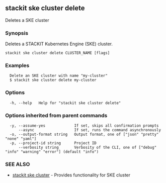 ## stackit ske cluster delete

Deletes a SKE cluster

### Synopsis

Deletes a STACKIT Kubernetes Engine (SKE) cluster.

```
stackit ske cluster delete CLUSTER_NAME [flags]
```

### Examples

```
  Delete an SKE cluster with name "my-cluster"
  $ stackit ske cluster delete my-cluster
```

### Options

```
  -h, --help   Help for "stackit ske cluster delete"
```

### Options inherited from parent commands

```
  -y, --assume-yes             If set, skips all confirmation prompts
      --async                  If set, runs the command asynchronously
  -o, --output-format string   Output format, one of ["json" "pretty" "none" "yaml"]
  -p, --project-id string      Project ID
      --verbosity string       Verbosity of the CLI, one of ["debug" "info" "warning" "error"] (default "info")
```

### SEE ALSO

* [stackit ske cluster](./stackit_ske_cluster.md)	 - Provides functionality for SKE cluster

